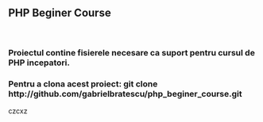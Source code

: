   <h2>PHP Beginer Course</h2>
  <br>
  <h3>Proiectul contine fisierele necesare ca suport pentru cursul de PHP incepatori.</h3>

  <h3>Pentru a clona acest proiect:  git clone http://github.com/gabrielbratescu/php_beginer_course.git </h3>
czcxz
